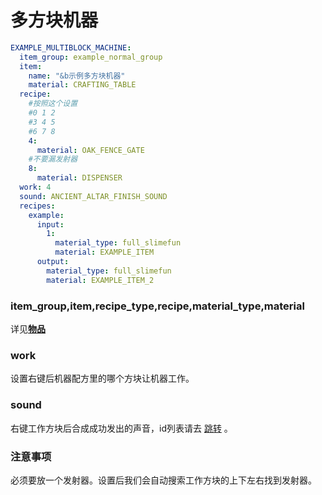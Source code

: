 # 多方块机器

```yaml
EXAMPLE_MULTIBLOCK_MACHINE:
  item_group: example_normal_group
  item:
    name: "&b示例多方块机器"
    material: CRAFTING_TABLE
  recipe:
    #按照这个设置
    #0 1 2
    #3 4 5
    #6 7 8
    4:
      material: OAK_FENCE_GATE
    #不要漏发射器
    8:
      material: DISPENSER
  work: 4
  sound: ANCIENT_ALTAR_FINISH_SOUND
  recipes:
    example:
      input:
        1:
          material_type: full_slimefun
          material: EXAMPLE_ITEM
      output:
        material_type: full_slimefun
        material: EXAMPLE_ITEM_2           
```

### item\_group,item,recipe\_type,recipe,material\_type,material

详见[**物品**](broken-reference)

### **work**

设置右键后机器配方里的哪个方块让机器工作。

### sound

右键工作方块后合成成功发出的声音，id列表请去 [跳转](https://slimefun.github.io/javadocs/Slimefun4/docs/io/github/thebusybiscuit/slimefun4/core/services/sounds/SoundEffect.html) 。

### 注意事项

必须要放一个发射器。设置后我们会自动搜索工作方块的上下左右找到发射器。



